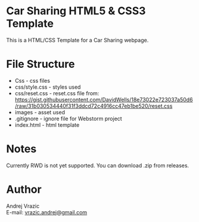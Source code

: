 # Car Sharing HTML5 & CSS3 Template

This is a HTML/CSS Template for a Car Sharing webpage.

# File Structure

- Css - css files
- css/style.css - styles used
- css/reset.css - reset.css file from: https://gist.githubusercontent.com/DavidWells/18e73022e723037a50d6/raw/31b030534440f31f3ddcd72c4916cc47eb1be520/reset.css<br>
- images - asset used
- .gitignore - ignore file for Webstorm project
- index.html - html template

# Notes

Currently RWD is not yet supported. You can download .zip from releases.

# Author

Andrej Vrazic<br>
E-mail: vrazic.andrej@gmail.com
